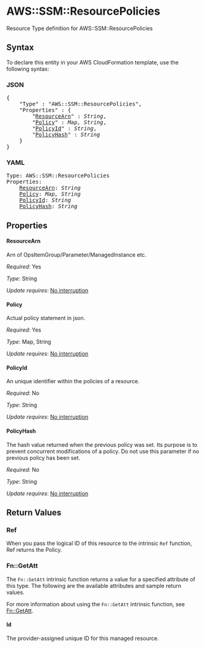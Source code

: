 # AWS::SSM::ResourcePolicies

Resource Type definition for AWS::SSM::ResourcePolicies

## Syntax

To declare this entity in your AWS CloudFormation template, use the following syntax:

### JSON

<pre>
{
    "Type" : "AWS::SSM::ResourcePolicies",
    "Properties" : {
        "<a href="#resourcearn" title="ResourceArn">ResourceArn</a>" : <i>String</i>,
        "<a href="#policy" title="Policy">Policy</a>" : <i>Map, String</i>,
        "<a href="#policyid" title="PolicyId">PolicyId</a>" : <i>String</i>,
        "<a href="#policyhash" title="PolicyHash">PolicyHash</a>" : <i>String</i>
    }
}
</pre>

### YAML

<pre>
Type: AWS::SSM::ResourcePolicies
Properties:
    <a href="#resourcearn" title="ResourceArn">ResourceArn</a>: <i>String</i>
    <a href="#policy" title="Policy">Policy</a>: <i>Map, String</i>
    <a href="#policyid" title="PolicyId">PolicyId</a>: <i>String</i>
    <a href="#policyhash" title="PolicyHash">PolicyHash</a>: <i>String</i>
</pre>

## Properties

#### ResourceArn

Arn of OpsItemGroup/Parameter/ManagedInstance etc.

_Required_: Yes

_Type_: String

_Update requires_: [No interruption](https://docs.aws.amazon.com/AWSCloudFormation/latest/UserGuide/using-cfn-updating-stacks-update-behaviors.html#update-no-interrupt)

#### Policy

Actual policy statement in json.

_Required_: Yes

_Type_: Map, String

_Update requires_: [No interruption](https://docs.aws.amazon.com/AWSCloudFormation/latest/UserGuide/using-cfn-updating-stacks-update-behaviors.html#update-no-interrupt)

#### PolicyId

An unique identifier within the policies of a resource. 

_Required_: No

_Type_: String

_Update requires_: [No interruption](https://docs.aws.amazon.com/AWSCloudFormation/latest/UserGuide/using-cfn-updating-stacks-update-behaviors.html#update-no-interrupt)

#### PolicyHash

The hash value returned when the previous policy was set. Its purpose is to prevent concurrent modifications of a policy. Do not use this parameter if no previous policy has been set.

_Required_: No

_Type_: String

_Update requires_: [No interruption](https://docs.aws.amazon.com/AWSCloudFormation/latest/UserGuide/using-cfn-updating-stacks-update-behaviors.html#update-no-interrupt)

## Return Values

### Ref

When you pass the logical ID of this resource to the intrinsic `Ref` function, Ref returns the Policy.

### Fn::GetAtt

The `Fn::GetAtt` intrinsic function returns a value for a specified attribute of this type. The following are the available attributes and sample return values.

For more information about using the `Fn::GetAtt` intrinsic function, see [Fn::GetAtt](https://docs.aws.amazon.com/AWSCloudFormation/latest/UserGuide/intrinsic-function-reference-getatt.html).

#### Id

The provider-assigned unique ID for this managed resource.


